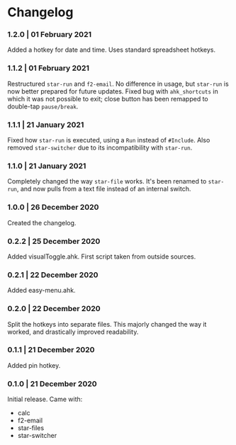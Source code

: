 # Changelog
### 1.2.0 | 01 February 2021
Added a hotkey for date and time. Uses standard spreadsheet hotkeys.

### 1.1.2 | 01 February 2021
Restructured `star-run` and `f2-email`. No difference in usage, but `star-run` is now better prepared for future updates. Fixed bug with `ahk_shortcuts` in which it was not possible to exit; close button has been remapped to double-tap `pause/break`.

### 1.1.1 | 21 January 2021
Fixed how `star-run` is executed, using a `Run` instead of `#Include`. Also removed `star-switcher` due to its incompatibility with `star-run`.

### 1.1.0 | 21 January 2021
Completely changed the way `star-file` works. It's been renamed to `star-run`, and now pulls from a text file instead of an internal switch.

### 1.0.0 | 26 December 2020
Created the changelog.

### 0.2.2 | 25 December 2020
Added visualToggle.ahk. First script taken from outside sources.

### 0.2.1 | 22 December 2020
Added easy-menu.ahk.

### 0.2.0 | 22 December 2020
Split the hotkeys into separate files. This majorly changed the way it worked, and drastically improved readability.

### 0.1.1 | 21 December 2020
Added pin hotkey.

### 0.1.0 | 21 December 2020
Initial release. Came with:
- calc
- f2-email
- star-files
- star-switcher
